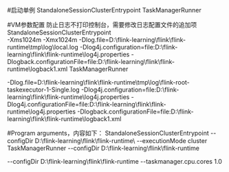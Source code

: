 #启动单例
StandaloneSessionClusterEntrypoint
TaskManagerRunner

#VM参数配置
防止日志不打印控制台，需要修改日志配置文件的追加项
 StandaloneSessionClusterEntrypoint   			 
-Xms1024m -Xmx1024m -Dlog.file=D:\\flink-learning\\flink\\flink-runtime\\tmp\\log\\local.log -Dlog4j.configuration=file:D:\\flink-learning\\flink\\flink-runtime\\log4j.properties -Dlogback.configurationFile=file:D:\\flink-learning\\flink\\flink-runtime\\logback1.xml 
TaskManagerRunner

-Dlog.file=D:\\flink-learning\\flink\\flink-runtime\\tmp\\log\\flink-root-taskexecutor-1-Single.log  -Dlog4j.configuration=file:D:\\flink-learning\\flink\\flink-runtime\\log4j.properties  -Dlog4j.configurationFile=file:D:\\flink-learning\\flink\\flink-runtime\\log4j.properties  -Dlogback.configurationFile=file:D:\\flink-learning\\flink\\flink-runtime\\logback1.xml

#Program arguments，内容如下：
StandaloneSessionClusterEntrypoint
--configDir D:\\flink-learning\\flink\\flink-runtime\\ --executionMode cluster  
TaskManagerRunner
--configDir D:\\flink-learning\\flink\\flink-runtime

--configDir D:\flink-learning\flink\flink-runtime  --taskmanager.cpu.cores 1.0
